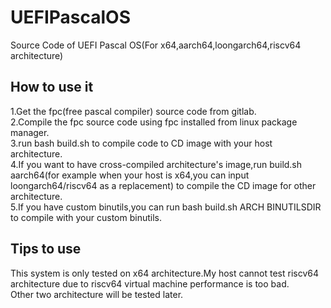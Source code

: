 # UEFIPascalOS
Source Code of UEFI Pascal OS(For x64,aarch64,loongarch64,riscv64 architecture)  
## How to use it
1.Get the fpc(free pascal compiler) source code from gitlab.  
2.Compile the fpc source code using fpc installed from linux package manager.    
3.run bash build.sh to compile code to CD image with your host architecture.   
4.If you want to have cross-compiled architecture's image,run build.sh aarch64(for example when your host is x64,you can input loongarch64/riscv64 as a replacement) to compile the CD image for other architecture.  
5.If you have custom binutils,you can run bash build.sh ARCH BINUTILSDIR to compile with your custom binutils.  

## Tips to use
This system is only tested on x64 architecture.My host cannot test riscv64 architecture due to riscv64 virtual machine performance is too bad.  
Other two architecture will be tested later.  
